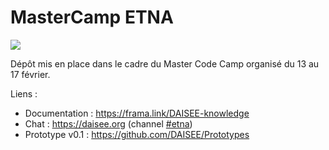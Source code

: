 # MasterCamp ETNA

![](https://github.com/DAISEE/MasterCamp-ETNA/blob/master/docs/MasterCampETNA.png)

Dépôt mis en place dans le cadre du Master Code Camp organisé du 13 au 17 février.

Liens : 
- Documentation : https://frama.link/DAISEE-knowledge
- Chat : https://daisee.org (channel [#etna](https://chat.daisee.org/channel/etna))
- Prototype v0.1 : https://github.com/DAISEE/Prototypes
